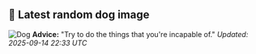 ## 🐶 Latest random dog image
![Dog](https://images.dog.ceo/breeds/airedale/n02096051_9135.jpg)
**Advice:** "Try to do the things that you're incapable of."
*Updated: 2025-09-14 22:33 UTC*
